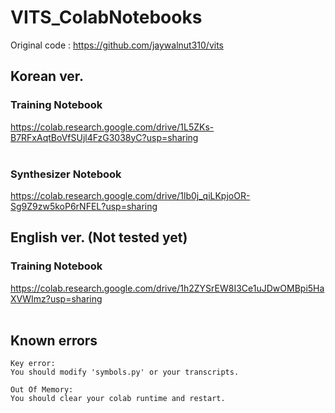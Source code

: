 # VITS_ColabNotebooks<br>
Original code : https://github.com/jaywalnut310/vits<br>
## Korean ver.<br>
### Training Notebook
https://colab.research.google.com/drive/1L5ZKs-B7RFxAqtBoVfSUjl4FzG3038yC?usp=sharing<br>
<br>
### Synthesizer Notebook
https://colab.research.google.com/drive/1lb0j_qiLKpjoOR-Sg9Z9zw5koP6rNFEL?usp=sharing<br>
## English ver. (Not tested yet)
### Training Notebook
https://colab.research.google.com/drive/1h2ZYSrEW8I3Ce1uJDwOMBpi5HaXVWImz?usp=sharing<br>
<br>
## Known errors<br>
<pre><code>Key error:
You should modify 'symbols.py' or your transcripts.
</code></pre>

<pre><code>Out Of Memory:
You should clear your colab runtime and restart.
</code></pre>

<pre><code><!DOCTYPE ~~ :
File download failure is the reason.
Recently, I have sometimes seen that files cannot be downloaded correctly from Google Drive during colab notebook execution.
If the problem persists,  will change the distribution method of the modified code file.
</code></pre>
